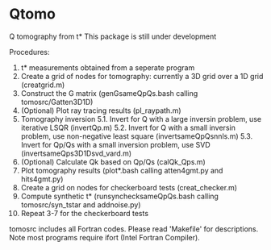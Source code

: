 # Qtomo
Q tomography from t*
This package is still under development

Procedures:
1. t* measurements obtained from a seperate program
2. Create a grid of nodes for tomography: currently a 3D grid over a 1D grid (creatgrid.m)
3. Construct the G matrix (genGsameQpQs.bash calling tomosrc/Gatten3D1D)
4. (Optional) Plot ray tracing results (pl_raypath.m)
5. Tomography inversion
5.1. Invert for Q with a large inversin problem, use iterative LSQR (invertQp.m)
5.2. Invert for Q with a small inversin problem, use non-negative least square (invertsameQpQsnnls.m)
5.3. Invert for Qp/Qs with a small inversion problem, use SVD (invertsameQps3D1Dsvd_vard.m)
6. (Optional) Calculate Qk based on Qp/Qs (calQk_Qps.m)
7. Plot tomography results (plot*.bash calling atten4gmt.py and hits4gmt.py)
8. Create a grid on nodes for checkerboard tests (creat_checker.m)
9. Compute synthetic t* (runsynchecksameQpQs.bash calling tomosrc/syn_tstar and addnoise.py)
10. Repeat 3-7 for the checkerboard tests

tomosrc includes all Fortran codes. Please read 'Makefile' for descriptions. Note most programs require ifort (Intel Fortran Compiler).
